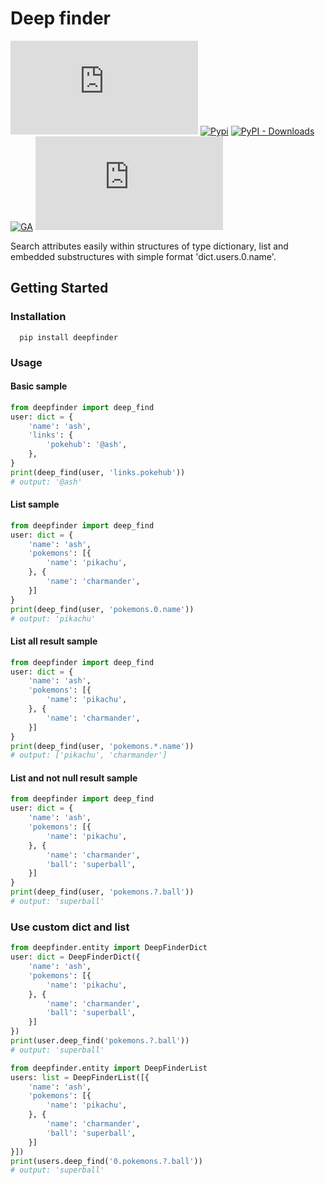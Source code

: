 # Deep finder

[![GitHub](https://img.shields.io/github/license/parada3desu/deepfinder.py)](https://github.com/parada3desu/deepfinder.py/blob/main/LICENSE)
[![Pypi](https://img.shields.io/pypi/v/deepfinder)](https://pypi.org/project/deepfinder/)
[![PyPI - Downloads](https://img.shields.io/pypi/dm/deepfinder)](https://pypi.org/project/deepfinder/)
[![GA](https://github.com/parada3desu/deepfinder.py/workflows/tests/badge.svg)](https://github.com/parada3desu/deepfinder.py/actions/workflows/test.yml)
[![GitHub](https://img.shields.io/github/license/parada3desu/deepfinder.py)](https://github.com/parada3desu/deepfinder.py/blob/main/LICENSE)

Search attributes easily within structures of type dictionary, list and embedded substructures with simple format 'dict.users.0.name'.

## Getting Started

### Installation

```Shell
  pip install deepfinder
```

### Usage

#### Basic sample

```python
from deepfinder import deep_find
user: dict = {
    'name': 'ash',
    'links': {
        'pokehub': '@ash',
    },
}
print(deep_find(user, 'links.pokehub'))
# output: '@ash'
```

#### List sample

```python
from deepfinder import deep_find
user: dict = {
    'name': 'ash',
    'pokemons': [{
        'name': 'pikachu',
    }, {
        'name': 'charmander',
    }]
}
print(deep_find(user, 'pokemons.0.name'))
# output: 'pikachu'
```

#### List all result sample

```python
from deepfinder import deep_find
user: dict = {
    'name': 'ash',
    'pokemons': [{
        'name': 'pikachu',
    }, {
        'name': 'charmander',
    }]
}
print(deep_find(user, 'pokemons.*.name'))
# output: ['pikachu', 'charmander']
```

#### List and not null result sample

```python
from deepfinder import deep_find
user: dict = {
    'name': 'ash',
    'pokemons': [{
        'name': 'pikachu',
    }, {
        'name': 'charmander',
        'ball': 'superball',
    }]
}
print(deep_find(user, 'pokemons.?.ball'))
# output: 'superball'
```

### Use custom dict and list

```python
from deepfinder.entity import DeepFinderDict
user: dict = DeepFinderDict({
    'name': 'ash',
    'pokemons': [{
        'name': 'pikachu',
    }, {
        'name': 'charmander',
        'ball': 'superball',
    }]
})
print(user.deep_find('pokemons.?.ball'))
# output: 'superball'
```

```python
from deepfinder.entity import DeepFinderList
users: list = DeepFinderList([{
    'name': 'ash',
    'pokemons': [{
        'name': 'pikachu',
    }, {
        'name': 'charmander',
        'ball': 'superball',
    }]
}])
print(users.deep_find('0.pokemons.?.ball'))
# output: 'superball'
```

